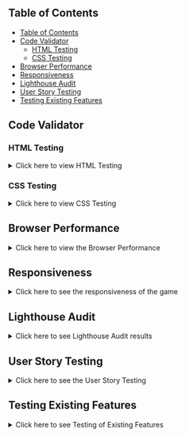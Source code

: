 ## Table of Contents

- [Table of Contents](#table-of-contents)
- [Code Validator](#code-validator)
  - [HTML Testing](#html-testing)
  - [CSS Testing](#css-testing)
- [Browser Performance](#browser-performance)
- [Responsiveness](#responsiveness)
- [Lighthouse Audit](#lighthouse-audit)
- [User Story Testing](#user-story-testing)
- [Testing Existing Features](#testing-existing-features)

## Code Validator

### HTML Testing
<details>
<summary>Click here to view HTML Testing</summary>

| Page | Errors                                           | Changes Made                                   |
| ---- | ------------------------------------------------ | ---------------------------------------------- |
| HTML | ![Before](assets/images/testing/html-before.png) | ![After](assets/images/testing/html-after.png) |

</details>

### CSS Testing

<details>
<summary>Click here to view CSS Testing</summary>

| Page | Errors                                          | Changes Made                                  |
| ---- | ----------------------------------------------- | --------------------------------------------- |
| CSS  | ![Before](assets/images/testing/css-before.png) | ![After](assets/images/testing/css-after.png) |

</details>

## Browser Performance

<details>
<summary>Click here to view the Browser Performance</summary>

| Browser         | Screenshots                                           |
| --------------- | ----------------------------------------------------- |
| Google Chrome   | ![Google Chrome](assets/images/testing/chrome.png)    |
| Mozilla Firefox | ![Mozilla Firefox](assets/images/testing/firefox.png) |
| Brave           | ![Brave](assets/images/testing/brave.png)             |
| Microsoft Edge  | ![Microsoft Edge](assets/images/testing/ms.png)       |

</details>

## Responsiveness

<details>
<summary>Click here to see the responsiveness of the game</summary>

| Device | Screenshot                                             |
| ------ | ------------------------------------------------------ |
| Mobile | ![Mobile Screenshot](assets/images/testing/mobile.png) |
| Tablet | ![Tablet Screenshot](assets/images/testing/tablet.png) |
| Laptop | ![Laptop Screenshot](assets/images/testing/laptop.png) |

</details>

## Lighthouse Audit

<details>
<summary>Click here to see Lighthouse Audit results</summary>

| Device  | Screenshot                                                     | Changes Made    |
| ------- | -------------------------------------------------------------- | --------------- |
| Desktop | ![Desktop Audit](assets/images/testing/lighthouse-desktop.png) | No changes made |
| Mobile  | ![Mobile Audit](assets/images/testing/lighthouse-mobile.png)   | No changes made |

</details>

## User Story Testing

<details>
<summary>Click here to see the User Story Testing</summary>

| **User Story**                                                                           | **Testing**                                                                                   | **Screenshot**                                                         |
| ---------------------------------------------------------------------------------------- | --------------------------------------------------------------------------------------------- | ---------------------------------------------------------------------- |
| As a new user, I would like to see a clear word so I know what the game is.              | Click "Start Game" and check if a scrambled word appears on screen.                           | ![Scrambled Word](assets/images/scrambled.png)                         |
| As a new user, I would like to see a Start Game button so I can begin playing easily.    | Confirm the Start Game button is visible and clickable when the game loads.                   | ![Start Button](assets/images/testing/testing-start.png)               |
| As a new user, I would like to see an Instructions button to understand how to play.     | Click the Instructions button and confirm that clear guidance appears.                        | ![Instructions](assets/images/testing/testing-instructions.png)        |
| As a new user, I would like to see a timer.                                              | Start a game and confirm the timer appears and begins counting down.                       | ![Timer](assets/images/testing/testing-timer.png)                      |
| As a new user, I would like to see a hint button to help me if I get stuck.              | Press the Hint button and check that it reveals one random unrevealed letter.                 | ![Hint Button](assets/images/testing/testing-hint-revealed.png)        |
| As a new user, I would like to see a restart button in case I want to play again.        | Complete the game and press Restart to ensure it resets everything.                  | ![Restart Button](assets/images/testing/testing-restart-button.png)    |
| As an existing user, I would like hints that help without giving too much away.          | Use the Hint button multiple times to check that only three letters are revealed per use.     | ![Hint Result]()                  |
| As an existing user, I would like to enjoy the challenge and improve my guessing skills. | Check that the game provides different scrambled words each round to encourage replayability. | ![Challenging Word](assets/images/testing/testing-challeging-word.png) |

</details>

## Testing Existing Features

<details>
<summary>Click here to see Testing of Existing Features</summary>

</details>
